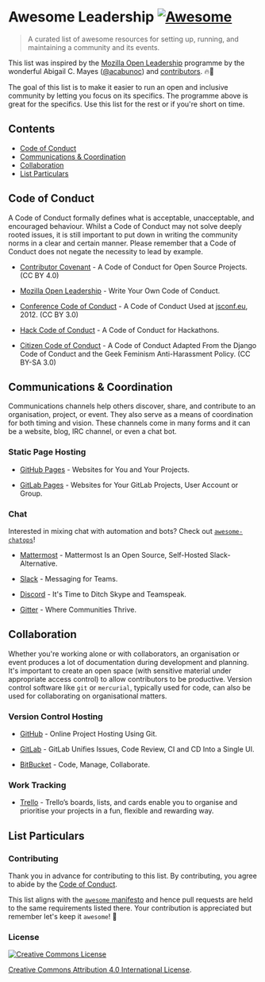 # Awesome Leadership [![Awesome][badge]](https://github.com/sindresorhus/awesome)

> A curated list of awesome resources for setting up, running, and maintaining a
  community and its events.


This list was inspired by the [Mozilla Open Leadership][olts] programme by the
wonderful Abigail C. Mayes ([@acabunoc](https://github.com/acabunoc))
and [contributors][olts-contributors]. 🔥🙌

The goal of this list is to make it easier to run an open and inclusive
community by letting you focus on its specifics. The programme above is great
for the specifics. Use this list for the rest or if you're short on time.


<!-- START doctoc generated TOC please keep comment here to allow auto update -->
<!-- DON'T EDIT THIS SECTION, INSTEAD RE-RUN doctoc TO UPDATE -->
## Contents

- [Code of Conduct](#code-of-conduct)
- [Communications & Coordination](#communications--coordination)
- [Collaboration](#collaboration)
- [List Particulars](#list-particulars)

<!-- END doctoc generated TOC please keep comment here to allow auto update -->


## Code of Conduct

A Code of Conduct formally defines what is acceptable, unacceptable, and
encouraged behaviour. Whilst a Code of Conduct may not solve deeply rooted
issues, it is still important to put down in writing the community norms in a
clear and certain manner. Please remember that a Code of Conduct does not negate
the necessity to lead by example.

- [Contributor Covenant](http://contributor-covenant.org/) - A Code of Conduct
  for Open Source Projects. (CC BY 4.0)

- [Mozilla Open Leadership](https://mozilla.github.io/open-leadership-training-series/articles/building-communities-of-contributors/write-a-code-of-conduct/) -
  Write Your Own Code of Conduct.

- [Conference Code of Conduct](http://confcodeofconduct.com/) - A Code of
  Conduct Used at [jsconf.eu](http://jsconf.eu/), 2012. (CC BY 3.0)

- [Hack Code of Conduct](http://hackcodeofconduct.org/) - A Code of Conduct for
  Hackathons.

- [Citizen Code of Conduct](http://citizencodeofconduct.org/) - A Code of
  Conduct Adapted From the Django Code of Conduct and the Geek Feminism
  Anti-Harassment Policy. (CC BY-SA 3.0)


## Communications & Coordination

Communications channels help others discover, share, and contribute to an
organisation, project, or event. They also serve as a means of coordination for
both timing and vision. These channels come in many forms and it can be a
website, blog, IRC channel, or even a chat bot.

### Static Page Hosting

- [GitHub Pages](https://pages.github.com/) - Websites for You and Your
  Projects.

- [GitLab Pages](https://pages.gitlab.io/) - Websites for Your GitLab Projects,
  User Account or Group.


### Chat

Interested in mixing chat with automation and bots? Check
out [`awesome-chatops`](https://github.com/exAspArk/awesome-chatops)!

- [Mattermost](https://www.mattermost.org/) - Mattermost Is an Open Source,
  Self-Hosted Slack-Alternative.

- [Slack](https://slack.com/) - Messaging for Teams.

- [Discord](https://discordapp.com/) - It's Time to Ditch Skype and Teamspeak.

- [Gitter](https://gitter.im/) - Where Communities Thrive.


## Collaboration

Whether you're working alone or with collaborators, an organisation or event
produces a lot of documentation during development and planning. It's important
to create an open space (with sensitive material under appropriate access
control) to allow contributors to be productive. Version control software like
`git` or `mercurial`, typically used for code, can also be used for
collaborating on organisational matters.

### Version Control Hosting

- [GitHub](https://github.com/) - Online Project Hosting Using Git.

- [GitLab](https://gitlab.com/) - GitLab Unifies Issues, Code Review, CI and CD
  Into a Single UI.

- [BitBucket](https://bitbucket.org/) - Code, Manage, Collaborate.


### Work Tracking

- [Trello](https://trello.com/) - Trello’s boards, lists, and cards enable you
  to organise and prioritise your projects in a fun, flexible and rewarding way.


## List Particulars

### Contributing

Thank you in advance for contributing to this list. By contributing, you agree
to abide by the [Code of Conduct](code_of_conduct.md).

This list aligns with the [`awesome` manifesto][add-to-list] and hence pull
requests are held to the same requirements listed there. Your contribution is
appreciated but remember let's keep it `awesome`! 🎉


### License

[![Creative Commons License][cc-by-badge]][cc-by-license]

[Creative Commons Attribution 4.0 International License][cc-by-license].


[cc-by-badge]: http://i.creativecommons.org/l/by/4.0/88x31.png
[cc-by-license]: https://creativecommons.org/licenses/by/4.0/
[badge]: https://cdn.rawgit.com/sindresorhus/awesome/d7305f38d29fed78fa85652e3a63e154dd8e8829/media/badge.svg
[add-to-list]: https://github.com/sindresorhus/awesome/blob/master/contributing.md#adding-to-this-list
[olts]: https://mozilla.github.io/open-leadership-training-series
[olts-contributors]: https://github.com/mozilla/open-leadership-training-series/network/members
